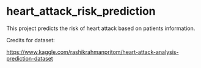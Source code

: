 # heart_attack_risk_prediction
 This project predicts the risk of heart attack based on patients information.


Credits for dataset:

https://www.kaggle.com/rashikrahmanpritom/heart-attack-analysis-prediction-dataset
